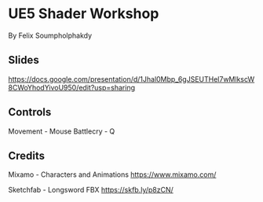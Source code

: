 # UE5 Shader Workshop

By Felix Soumpholphakdy

## Slides

https://docs.google.com/presentation/d/1Jhal0Mbp_6gJSEUTHel7wMlkscW8CWoYhodYivoU950/edit?usp=sharing

## Controls

Movement - Mouse
Battlecry - Q

## Credits

Mixamo - Characters and Animations
https://www.mixamo.com/

Sketchfab - Longsword FBX
https://skfb.ly/p8zCN/
